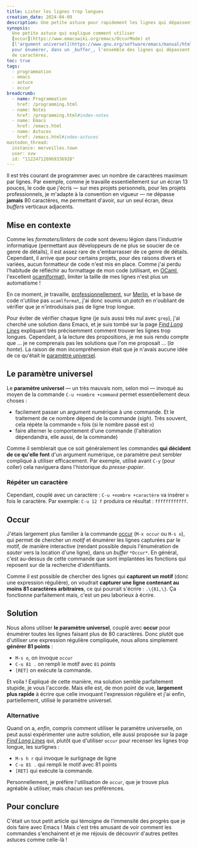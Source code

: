```yaml
---
title: Lister les lignes trop longues
creation_date: 2024-04-09
description: Une petite astuce pour rapidement les lignes qui dépassent 80 caractères
synopsis: 
  Une petite astuce qui explique comment utiliser 
  [occur](https://www.emacswiki.org/emacs/OccurMode) et 
  [l'argument universel](https://www.gnu.org/software/emacs/manual/html_node/emacs/Arguments.html)
  pour énumérer, dans un _buffer_, l'ensemble des lignes qui dépassent un nombre donné 
  de caractères.
toc: true
tags:
  - programmation
  - emacs
  - astuce
  - occur
breadcrumb:
  - name: Programmation
    href: /programming.html
  - name: Notes
    href: /programming.html#index-notes
  - name: Emacs
    href: /emacs.html
  - name: Astuces
    href: /emacs.html#index-astuces
mastodon_thread:
  instance: merveilles.town
  user: xvw
  id: "112247126969336928"
---
```


Il est très courant de programmer avec un nombre de caractères maximum par
lignes. Par exemple, comme je travaille essentiellement sur un écran 13 pouces,
le code que j'écris — sur mes projets personnels, pour les projets
professionnels, je m'adapte à la convention en vigueur — ne dépasse **jamais**
80 caractères, me permettant d'avoir, sur un seul écran, deux _buffers_
verticaux adjacents.

## Mise en contexte

Comme les _formaters/linters_ de code sont devenu légion dans l'industrie
informatique (permettant aux développeurs de ne plus se soucier de ce genre de
détails), il est assez rare de s'embarrasser de ce genre de détails. Cependant,
il arrive que pour certains projets, pour des raisons divers et variées, aucun
formatteur de code n'est mis en place. Comme j'ai perdu l'habitude de réfléchir
au formattage de mon code (utilisant, en [OCaml](https://ocaml.org), l'excellent
[ocamlformat](https://github.com/ocaml-ppx/ocamlformat)), limiter la taille de
mes lignes n'est plus un automatisme !

En ce moment, je travaille, [professionnellement](https://tarides.com), sur
[Merlin](https://github.com/ocaml/merlin), et la base de code n'utilise pas
`ocamlformat`, j'ai donc soumis un _patch_ en n'oubliant de vérifier que je
n'introduisais pas de ligne trop longue.

Pour éviter de vérifier chaque ligne (je suis aussi très nul avec `grep`), j'ai
cherché une solution dans Emacs, et je suis tombé sur la page [_Find Long
Lines_](https://www.emacswiki.org/emacs/FindLongLines) expliquant très
précisemment comment trouver les lignes trop longues. Cependant, à la lecture
des propositions, je me suis rendu compte que ... je ne comprenais pas les
solutions que l'on me proposait ... (_la honte_). La raison de mon
incompréhension était que je n'avais aucune idée de ce qu'était le [paramètre
universel](https://www.gnu.org/software/emacs/manual/html_node/emacs/Arguments.html).

## Le paramètre universel

Le **paramètre universel** — un très mauvais nom, selon moi — invoqué au moyen
de la commande `C-u +nombre +command` permet essentiellement deux choses :

- facilement passer un argument numérique à une commande. Et le traitement de ce
  nombre dépend de la commande (_sigh_). Très souvent, cela répète la commande
  `n` fois (si le nombre passé est `n`)
- faire alterner le comportement d'une commande (l'altération dépendandra, elle
  aussi, de la commande)
  
Comme il semblerait que ce soit généralement les commandes **qui décident de ce
qu'elle font** d'un argument numérique, ce paramètre peut sembler compliqué à
utiliser efficacement. Par exemple, utilisé avant `C-y` (pour coller) cela
naviguera dans l'historique du _presse-papier_. 

### Répéter un caractère

Cependant, couplé avec un caractère : `C-u +nombre +caractère` va insérer `n`
fois le caractère. Par exemple: `C-u 12 f` produira ce résultat :
`ffffffffffff`.

## Occur

J'étais largement plus familier à la commande
[occur](https://www.emacswiki.org/emacs/OccurMode) (`M-x occur` ou `M-s o`), qui
permet de chercher un _motif_ et énumérer les lignes capturées par le motif, de
manière interactive (rendant possible depuis l'énumération de _sauter_ vers la
location d'une ligne), dans un _buffer_ `*Occur*`. En général, c'est au-dessus
de cette commande que sont implantées les fonctions qui reposent sur de la
recherche d'identifiants.

Comme il est possible de chercher des lignes qui **capturent un motif** (donc
une expression régulière), on voudrait **capturer une ligne contenant au moins
81 caractères arbitraires**, ce qui pourrait s'écrire : `.\{81,\}`. Ça
fonctionne parfaitement mais, c'est un peu laborieux à écrire.

## Solution

Nous allons utiliser **le paramètre universel**, couplé avec **occur** pour
énumérer toutes les lignes faisant plus de 80 caractères. Donc plutôt que
d'utiliser une expression régulière compliquée, nous allons simplement **générer
81 points** :

- `M-s o`, on invoque `occur`
- `C-u 81 .` on rempli le motif avec `81` points
- `[RET]` on exécute la commande.

Et voila ! Expliqué de cette manière, ma solution semble parfaitement stupide,
je vous l'accorde. Mais elle est, de mon point de vue, **largement plus rapide**
à écrire que celle invoquant l'expression régulière et j'ai enfin,
partiellement, utilisé le paramètre universel.

### Alternative

Quand on a, _enfin_, compris comment utiliser le paramètre universelle, on peut
aussi expérimenter une autre solution, elle aussi proposée sur la page [_Find
Long Lines_](https://www.emacswiki.org/emacs/FindLongLines) qui, plutôt que
d'utiliser `occur` pour recenser les lignes trop longue, les surlignes : 

- `M-s h r` qui invoque le surlignage de ligne
- `C-u 81 .` qui rempli le motif avec 81 points
- `[RET]` qui exécute la commande.

Personnellement, je préfère l'utilisation de `occur`, que je trouve plus
agréable à utiliser, mais chacun ses préférences.

## Pour conclure

C'était un tout petit article qui témoigne de l'immensité des progrès que je
dois faire avec Emacs ! Mais c'est très amusant de voir comment les commandes
s'enchainent et je me réjouis de découvrir d'autres petites astuces comme
celle-là !
